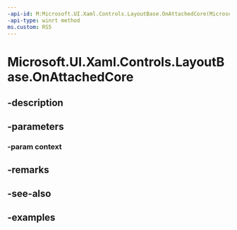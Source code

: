 ```yaml
---
-api-id: M:Microsoft.UI.Xaml.Controls.LayoutBase.OnAttachedCore(Microsoft.UI.Xaml.Controls.LayoutContext)
-api-type: winrt method
ms.custom: RS5
---
```


<!-- Method syntax.
virtual protected void LayoutBase.OnAttachedCore(LayoutContext context)
-->

# Microsoft.UI.Xaml.Controls.LayoutBase.OnAttachedCore

## -description

## -parameters
### -param context

## -remarks

## -see-also

## -examples

